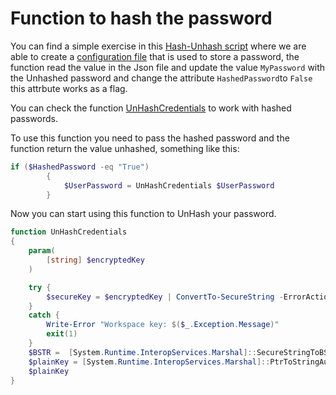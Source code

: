 # Function to hash the password

You can find a simple exercise in this [Hash-Unhash script](/Samples/General/Hash-UnHash.md) where we are able to create a [configuration file](/Lego/CreateConfigFile.md) that is used to store a password, the function read the value in the Json file and update the value `MyPassword` with the Unhashed password and change the attribute `HashedPassword`to `False` this attrbute works as a flag.

You can check the function [UnHashCredentials](/Lego/HashCredentials.md) to work with hashed passwords.

To use this function you need to pass the hashed password and the function return the value unhashed, something like this:

```powershell
if ($HashedPassword -eq "True")
		{
			$UserPassword = UnHashCredentials $UserPassword
		}
```

Now you can start using this function to UnHash your password.

```powershell
function UnHashCredentials
{
	param(
		[string] $encryptedKey
	)

	try {
		$secureKey = $encryptedKey | ConvertTo-SecureString -ErrorAction Stop  
	}
	catch {
		Write-Error "Workspace key: $($_.Exception.Message)"
		exit(1)
	}
	$BSTR =  [System.Runtime.InteropServices.Marshal]::SecureStringToBSTR($secureKey)
	$plainKey = [System.Runtime.InteropServices.Marshal]::PtrToStringAuto($BSTR)
	$plainKey
}
```
<br><br>
